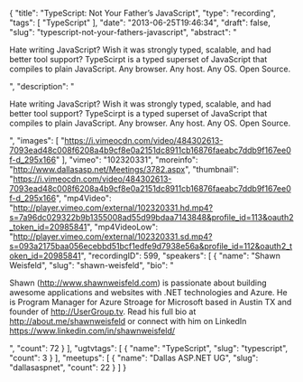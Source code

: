 {
  "title": "TypeScript: Not Your Father’s JavaScript",
  "type": "recording",
  "tags": [
    "TypeScript"
  ],
  "date": "2013-06-25T19:46:34",
  "draft": false,
  "slug": "typescript-not-your-fathers-javascript",
  "abstract": "<p>Hate writing JavaScript? Wish it was strongly typed, scalable, and had better tool support? TypeScirpt is a typed superset of JavaScript that compiles to plain JavaScript. Any browser. Any host. Any OS. Open Source.</p>",
  "description": "<p>Hate writing JavaScript? Wish it was strongly typed, scalable, and had better tool support? TypeScirpt is a typed superset of JavaScript that compiles to plain JavaScript. Any browser. Any host. Any OS. Open Source.</p>",
  "images": [
    "https://i.vimeocdn.com/video/484302613-7093ead48c008f6208a4b9cf8e0a2151dc8911cb16876faeabc7ddb9f167ee0f-d_295x166"
  ],
  "vimeo": "102320331",
  "moreinfo": "http://www.dallasasp.net/Meetings/3782.aspx",
  "thumbnail": "https://i.vimeocdn.com/video/484302613-7093ead48c008f6208a4b9cf8e0a2151dc8911cb16876faeabc7ddb9f167ee0f-d_295x166",
  "mp4Video": "http://player.vimeo.com/external/102320331.hd.mp4?s=7a96dc029322b9b1355008ad55d99bdaa7143848&profile_id=113&oauth2_token_id=20985841",
  "mp4VideoLow": "http://player.vimeo.com/external/102320331.sd.mp4?s=093a2175baa056ecebbd51bcf1edfe9d7938e56a&profile_id=112&oauth2_token_id=20985841",
  "recordingID": 599,
  "speakers": [
    {
      "name": "Shawn Weisfeld",
      "slug": "shawn-weisfeld",
      "bio": "<p>Shawn (http://www.shawnweisfeld.com) is passionate about building awesome applications and websites with .NET technologies and Azure. He is Program Manager for Azure Stroage for Microsoft based in Austin TX and founder of http://UserGroup.tv. Read his full bio at http://about.me/shawnweisfeld or connect with him on LinkedIn https://www.linkedin.com/in/shawnweisfeld/</p>",
      "count": 72
    }
  ],
  "ugtvtags": [
    {
      "name": "TypeScript",
      "slug": "typescript",
      "count": 3
    }
  ],
  "meetups": [
    {
      "name": "Dallas ASP.NET UG",
      "slug": "dallasaspnet",
      "count": 22
    }
  ]
}